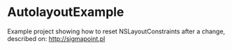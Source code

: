 AutolayoutExample
=================

Example project showing how to reset NSLayoutConstraints after a change, described on: http://sigmapoint.pl
